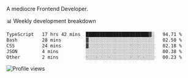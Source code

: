A mediocre Frontend Developer.

📊 Weekly development breakdown
<!--START_SECTION:waka-->

```txt
TypeScript   17 hrs 42 mins  ███████████████████████▓░   94.71 %
Bash         28 mins         ▓░░░░░░░░░░░░░░░░░░░░░░░░   02.50 %
CSS          24 mins         ▓░░░░░░░░░░░░░░░░░░░░░░░░   02.18 %
JSON         4 mins          ░░░░░░░░░░░░░░░░░░░░░░░░░   00.38 %
Other        2 mins          ░░░░░░░░░░░░░░░░░░░░░░░░░   00.23 %
```

<!--END_SECTION:waka-->

<img src="https://gpvc.arturio.dev/iqbalfasri" alt="Profile views"/>
